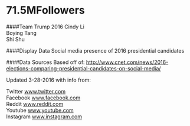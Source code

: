 # 71.5MFollowers

####Team Trump 2016
Cindy Li  
Boying Tang  
Shi Shu

####Display Data
Social media presence of 2016 presidential candidates 

####Data Sources
Based off of:
http://www.cnet.com/news/2016-elections-comparing-presidential-candidates-on-social-media/

Updated 3-28-2016 with info from:

Twitter  www.twitter.com  
Facebook  www.facebook.com  
Reddit  www.reddit.com  
Youtube  www.youtube.com  
Instagram  www.instagram.com  

